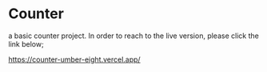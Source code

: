 # Counter
a basic counter project. In order to reach to the live version, please click the link below;

https://counter-umber-eight.vercel.app/
